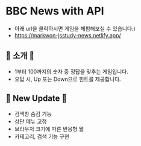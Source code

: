 # BBC News with API
- 아래 url을 클릭하시면 게임을 체험해보실 수 있습니다:)
- https://markwon-jsstudy-news.netlify.app/

## 💠 소개 💠
- 1부터 100까지의 숫자 중 정답을 맞추는 게임입니다.
- 오답 시, Up 또는 Down으로 힌트를 제공합니다.

## 💠 New Update 💠
- 검색창 숨김 기능
- 상단 메뉴 고정
- 브라우저 크기에 따른 반응형 웹
- 카테고리, 검색 기능 구현
